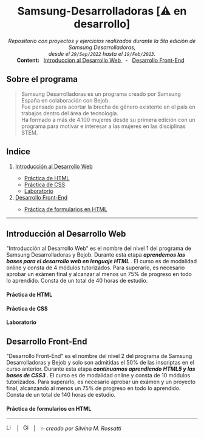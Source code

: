 
<h1 align="center"> Samsung-Desarrolladoras [⚠️ en desarrollo] </h1>
<p align="center">
 <i> Repositorio con proyectos y ejercicios realizados durante la 5ta edición de Samsung Desarrolladoras, <br /> desde el <code>29/Sep/2022</code> hasta el <code>19/Feb/2023</code>. </i> <br />
<b> Content: </b> 
&nbsp <a href=""> Introduccion al Desarrollo Web </a> &nbsp - 
&nbsp <a href=""> Desarrollo Front-End</a> &nbsp 
 
</p>

## Sobre el programa

>Samsung Desarrolladoras es un programa creado por Samsung España en colaboración con Bejob.  
>Fue pensado para acortar la brecha de género existente en el país en trabajos dentro del área de tecnología.  
>Ha formado a más de 4.100 mujeres desde su primera edición con un programa para motivar e interesar a las mujeres en las disciplinas STEM.

## Indice

<p align="center">
  <ol>
    <li> <a href=""> Introducción al Desarrollo Web </a> </li>
    <ul>
      <li> <a href=""> Práctica de HTML </a> </li>
      <li> <a href=""> Práctica de CSS </a></li>
      <li> <a href=""> Laboratorio </a></li>
    </ul>
    <li> <a href=""> Desarrollo Front-End </a> </li>
    <ul>
      <li> <a href=""> Práctica de formularios en HTML </a> </li>
    </ul>
 </ol>
</p>

<hr>

## Introducción al Desarrollo Web

"Introducción al Desarrollo Web" es el nombre del nivel 1 del programa de Samsung Desarrolladoras y Bejob. Durante esta etapa <b><i> aprendemos las bases para el desarrollo web en lenguaje HTML </i></b>. El curso es de modalidad online y consta de 4 módulos tutorizados. Para superarlo, es necesario aprobar un exámen final y alcanzar al menos un 75% de progreso en todo lo aprendido. Consta de un total de 40 horas de estudio.

#### Práctica de HTML

#### Práctica de CSS

#### Laboratorio

## Desarrollo Front-End
"Desarrollo Front-End" es el nombre del nivel 2 del programa de Samsung Desarrolladoras y Bejob y solo son admitidas el 50% de las inscriptas en el curso anterior. Durante esta etapa <b><i> continuamos aprendiendo HTML5 y las bases de CSS3 </i></b>. El curso es de modalidad online y consta de 10 módulos tutorizados. Para superarlo, es necesario aprobar un exámen y un proyecto final, alcanzando al menos un 75% de progreso en todo lo aprendido. Consta de un total de 140 horas de estudio.

#### Práctica de formularios en HTML

<hr>
<a href="https://www.linkedin.com/in/rossattism/"><img src="https://skillicons.dev/icons?i=linkedin" alt="Linkedin Logo" style="width: 16px; height: 16px" /></a> &nbsp | &nbsp
<a href="https://github.com/RossattiSM"><img src="https://skillicons.dev/icons?i=github" alt="GitHub logo" style="width: 16px; height: 16px" /></a>  &nbsp | &nbsp <i> ✨ creado por Silvina M. Rossatti </i> &nbsp
